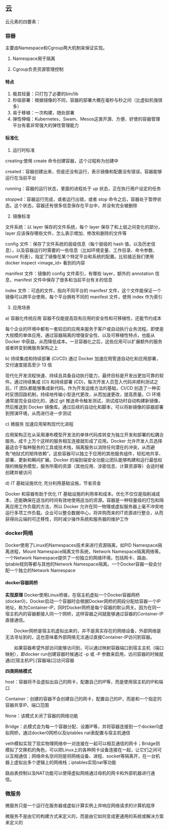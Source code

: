 ## 云
云元素的四要素：



### 容器
主要由Namespace和Cgroup两大机制来保证实现。

1. Namespace用于隔离

2. Cgroup负责资源管理控制

#### 特点
1. 极其轻量：只打包了必要的bin/lib
2. 秒级部署：根据镜像的不同，容器的部署大概在毫秒与秒之间（比虚拟机强很多）
3. 易于移植：一次构建，随处部署
4. 弹性伸缩：Kubernetes、Swam、Mesos这类开源、方便、好使的容器管理平台有着非常强大的弹性管理能力

#### 标准化
1. 运行时标准

creating:使用 create 命令创建容器，这个过程称为创建中

created：容器创建出来，但是还没有运行，表示镜像和配置没有错误，容器能够运行在当前平台

running：容器的运行状态，里面的进程处于 up 状态，正在执行用户设定的任务

stopped：容器运行完成，或者运行出错，或者 stop 命令之后，容器处于暂停状态。这个状态，容器还有很多信息保存在平台中，并没有完全被删除

2. 镜像标准

文件系统：以 layer 保存的文件系统，每个 layer 保存了和上层之间变化的部分，layer 应该保存哪些文件，怎么表示增加、修改和删除的文件等

config 文件：保存了文件系统的层级信息（每个层级的 hash 值，以及历史信息），以及容器运行时需要的一些信息（比如环境变量、工作目录、命令参数、mount 列表），指定了镜像在某个特定平台和系统的配置。比较接近我们使用 docker inspect <image_id> 看到的内容

manifest 文件：镜像的 config 文件索引，有哪些 layer，额外的 annotation 信息，manifest 文件中保存了很多和当前平台有关的信息

index 文件：可选的文件，指向不同平台的 manifest 文件，这个文件能保证一个镜像可以跨平台使用，每个平台拥有不同的 manifest 文件，使用 index 作为索引


3. 应用场景

a) 容器化传统应用 容器不仅能提高现有应用的安全性和可移植性，还能节约成本

每个企业的环境中都有一套较旧的应用来服务于客户或自动执行业务流程。即使是大规模的单体应用，通过容器隔离的增强安全性、以及可移植性特点，也能从 Docker 中获益，从而降低成本。一旦容器化之后，这些应用可以扩展额外的服务或者转变到微服务架构之上

b) 持续集成和持续部署 (CI/CD) 通过 Docker 加速应用管道自动化和应用部署，交付速度提高至少 13 倍

现代化开发流程快速、持续且具备自动执行能力，最终目标是开发出更加可靠的软件。通过持续集成 (CI) 和持续部署 (CD)，每次开发人员签入代码并顺利测试之后，IT 团队都能够集成新代码。作为开发运维方法的基础，CI/CD 创造了一种实时反馈回路机制，持续地传输小型迭代更改，从而加速更改，提高质量。CI 环境通常是完全自动化的，通过 git 推送命令触发测试，测试成功时自动构建新镜像，然后推送到 Docker 镜像库。通过后续的自动化和脚本，可以将新镜像的容器部署到预演环境，从而进行进一步测试

c) 微服务 加速应用架构现代化进程

应用架构正在从采用瀑布模型开发法的单体代码库转变为独立开发和部署的松耦合服务。成千上万个这样的服务相互连接就形成了应用。Docker 允许开发人员选择最适合于每种服务的工具或技术栈，隔离服务以消除任何潜在的冲突，从而避免“地狱式的矩阵依赖”。这些容器可以独立于应用的其他服务组件，轻松地共享、部署、更新和瞬间扩展。Docker 的端到端安全功能让团队能够构建和运行最低权限的微服务模型，服务所需的资源（其他应用、涉密信息、计算资源等）会适时被创建并被访问


d) IT 基础设施优化 充分利用基础设施，节省资金

Docker 和容器有助于优化 IT 基础设施的利用率和成本。优化不仅仅是指削减成本，还能确保在适当的时间有效地使用适当的资源。容器是一种轻量级的打包和隔离应用工作负载的方法，所以 Docker 允许在同一物理或虚拟服务器上毫不冲突地运行多项工作负载。企业可以整合数据中心，将并购而来的IT资源进行整合，从而获得向云端的可迁移性，同时减少操作系统和服务器的维护工作


### docker网络
Docker使用了Linux的Namespaces技术来进行资源隔离，如PID Namespace隔离进程，Mount Namespace隔离文件系统，Network Namespace隔离网络等。一个Network Namespace提供了一份独立的网络环境，包括网卡、路由、Iptable规则等都与其他的Network Namespace隔离。一个Docker容器一般会分配一个独立的Network Namespace
#### docker容器网桥

**实现原理**
Docker使用Linux桥接，在宿主机虚拟一个Docker容器网桥(docker0)，Docker启动一个容器时会根据Docker网桥的网段分配给容器一个IP地址，称为Container-IP，同时Docker网桥是每个容器的默认网关。因为在同一宿主机内的容器都接入同一个网桥，这样容器之间就能够通过容器的Container-IP直接通信。

　　Docker网桥是宿主机虚拟出来的，并不是真实存在的网络设备，外部网络是无法寻址到的，这也意味着外部网络无法通过直接Container-IP访问到容器。

　　如果容器希望外部访问能够访问到，可以通过映射容器端口到宿主主机（端口映射），即docker run创建容器时候通过 -p 或 -P 参数来启用，访问容器的时候就通过[宿主机IP]:[容器端口]访问容器

   
**四类网络模式**



host：容器将不会虚拟出自己的网卡，配置自己的IP等，而是使用宿主机的IP和端口

Container：创建的容器不会创建自己的网卡，配置自己的IP，而是和一个指定的容器共享IP、端口范围

None：该模式关闭了容器的网络功能

Bridge：此模式会为每一个容器分配、设置IP等，并将容器连接到一个docker0虚拟网桥，通过docker0网桥以及Iptables nat表配置与宿主机通信


veth模拟实现了现实物理网络中一对连接在一起可以相互通信的网卡；Bridge则模拟了交换机的角色，可以把Linux上的各种网卡设备连接在一起，让它们之间可以互相通信；网络命名空间则是将网络设备、进程、socket等隔离开，在一台机器上虚拟出多个逻辑上的网络栈；iptables实现nat等功能

路由表控制以及NAT功能可以使得虚拟网络通过母机的网卡和外部机器进行通信。



### 微服务

微服务只是一个运行在服务器或虚拟计算实例上并响应网络请求的计算机程序

微服务不是由它的构建方式来定义的，而是由它如何变成更通用的系统或解决方案来定义的

